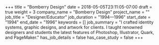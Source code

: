 +++
title = "Bomberry Design"
date = 2018-05-05T23:11:05-07:00
draft = true
weight = 3
company_name = "Bomberry Design"
project_name = ""
job_title = "Designer/Educator"
job_duration = "1994—1996"
start_date = "1994"
end_date = "1996"
keywords = []
job_summary = "I crafted identity systems, graphic designs, and artwork for clients. I taught renowned designers and students the latest features of Photoshop, Illustrator, Quark, and PageMaker."
has_job_details = false
has_case_study = false
+++
